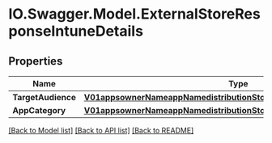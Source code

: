 # IO.Swagger.Model.ExternalStoreResponseIntuneDetails
## Properties

Name | Type | Description | Notes
------------ | ------------- | ------------- | -------------
**TargetAudience** | [**V01appsownerNameappNamedistributionStoresIntuneDetailsTargetAudience**](V01appsownerNameappNamedistributionStoresIntuneDetailsTargetAudience.md) |  | [optional] 
**AppCategory** | [**V01appsownerNameappNamedistributionStoresIntuneDetailsAppCategory**](V01appsownerNameappNamedistributionStoresIntuneDetailsAppCategory.md) |  | [optional] 

[[Back to Model list]](../README.md#documentation-for-models) [[Back to API list]](../README.md#documentation-for-api-endpoints) [[Back to README]](../README.md)

